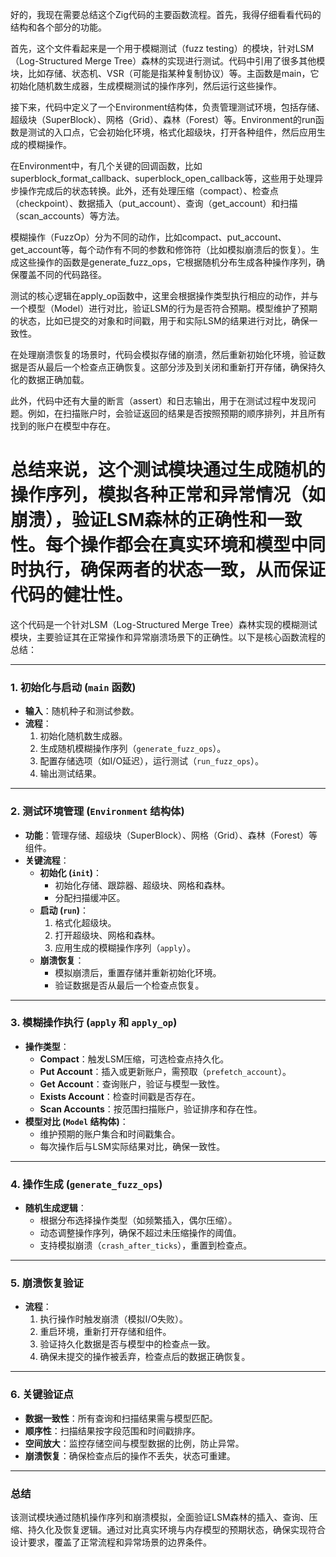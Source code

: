 好的，我现在需要总结这个Zig代码的主要函数流程。首先，我得仔细看看代码的结构和各个部分的功能。

首先，这个文件看起来是一个用于模糊测试（fuzz testing）的模块，针对LSM（Log-Structured Merge Tree）森林的实现进行测试。代码中引用了很多其他模块，比如存储、状态机、VSR（可能是指某种复制协议）等。主函数是main，它初始化随机数生成器，生成模糊测试的操作序列，然后运行这些操作。

接下来，代码中定义了一个Environment结构体，负责管理测试环境，包括存储、超级块（SuperBlock）、网格（Grid）、森林（Forest）等。Environment的run函数是测试的入口点，它会初始化环境，格式化超级块，打开各种组件，然后应用生成的模糊操作。

在Environment中，有几个关键的回调函数，比如superblock_format_callback、superblock_open_callback等，这些用于处理异步操作完成后的状态转换。此外，还有处理压缩（compact）、检查点（checkpoint）、数据插入（put_account）、查询（get_account）和扫描（scan_accounts）等方法。

模糊操作（FuzzOp）分为不同的动作，比如compact、put_account、get_account等，每个动作有不同的参数和修饰符（比如模拟崩溃后的恢复）。生成这些操作的函数是generate_fuzz_ops，它根据随机分布生成各种操作序列，确保覆盖不同的代码路径。

测试的核心逻辑在apply_op函数中，这里会根据操作类型执行相应的动作，并与一个模型（Model）进行对比，验证LSM的行为是否符合预期。模型维护了预期的状态，比如已提交的对象和时间戳，用于和实际LSM的结果进行对比，确保一致性。

在处理崩溃恢复的场景时，代码会模拟存储的崩溃，然后重新初始化环境，验证数据是否从最后一个检查点正确恢复。这部分涉及到关闭和重新打开存储，确保持久化的数据正确加载。

此外，代码中还有大量的断言（assert）和日志输出，用于在测试过程中发现问题。例如，在扫描账户时，会验证返回的结果是否按照预期的顺序排列，并且所有找到的账户在模型中存在。

总结来说，这个测试模块通过生成随机的操作序列，模拟各种正常和异常情况（如崩溃），验证LSM森林的正确性和一致性。每个操作都会在真实环境和模型中同时执行，确保两者的状态一致，从而保证代码的健壮性。
================================================
这个代码是一个针对LSM（Log-Structured Merge Tree）森林实现的模糊测试模块，主要验证其在正常操作和异常崩溃场景下的正确性。以下是核心函数流程的总结：

---

### **1. 初始化与启动 (`main` 函数)**
- **输入**：随机种子和测试参数。
- **流程**：
  1. 初始化随机数生成器。
  2. 生成随机模糊操作序列（`generate_fuzz_ops`）。
  3. 配置存储选项（如I/O延迟），运行测试（`run_fuzz_ops`）。
  4. 输出测试结果。

---

### **2. 测试环境管理 (`Environment` 结构体)**
- **功能**：管理存储、超级块（SuperBlock）、网格（Grid）、森林（Forest）等组件。
- **关键流程**：
  - **初始化 (`init`)**：
    - 初始化存储、跟踪器、超级块、网格和森林。
    - 分配扫描缓冲区。
  - **启动 (`run`)**：
    1. 格式化超级块。
    2. 打开超级块、网格和森林。
    3. 应用生成的模糊操作序列（`apply`）。
  - **崩溃恢复**：
    - 模拟崩溃后，重置存储并重新初始化环境。
    - 验证数据是否从最后一个检查点恢复。

---

### **3. 模糊操作执行 (`apply` 和 `apply_op`)**
- **操作类型**：
  - **Compact**：触发LSM压缩，可选检查点持久化。
  - **Put Account**：插入或更新账户，需预取（`prefetch_account`）。
  - **Get Account**：查询账户，验证与模型一致性。
  - **Exists Account**：检查时间戳是否存在。
  - **Scan Accounts**：按范围扫描账户，验证排序和存在性。
- **模型对比 (`Model` 结构体)**：
  - 维护预期的账户集合和时间戳集合。
  - 每次操作后与LSM实际结果对比，确保一致性。

---

### **4. 操作生成 (`generate_fuzz_ops`)**
- **随机生成逻辑**：
  - 根据分布选择操作类型（如频繁插入，偶尔压缩）。
  - 动态调整操作序列，确保不超过未压缩操作的阈值。
  - 支持模拟崩溃（`crash_after_ticks`），重置到检查点。

---

### **5. 崩溃恢复验证**
- **流程**：
  1. 执行操作时触发崩溃（模拟I/O失败）。
  2. 重启环境，重新打开存储和组件。
  3. 验证持久化数据是否与模型中的检查点一致。
  4. 确保未提交的操作被丢弃，检查点后的数据正确恢复。

---

### **6. 关键验证点**
- **数据一致性**：所有查询和扫描结果需与模型匹配。
- **顺序性**：扫描结果按字段范围和时间戳排序。
- **空间放大**：监控存储空间与模型数据的比例，防止异常。
- **崩溃恢复**：确保检查点后的操作不丢失，状态可重建。

---

### **总结**
该测试模块通过随机操作序列和崩溃模拟，全面验证LSM森林的插入、查询、压缩、持久化及恢复逻辑。通过对比真实环境与内存模型的预期状态，确保实现符合设计要求，覆盖了正常流程和异常场景的边界条件。